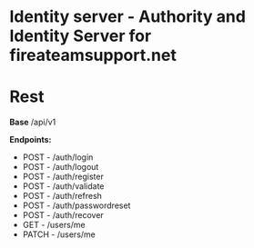 # Identity server - Authority and Identity Server for fireateamsupport.net

# Rest  
**Base** /api/v1  

**Endpoints:**
  - POST - /auth/login
  - POST - /auth/logout
  - POST - /auth/register
  - POST - /auth/validate
  - POST - /auth/refresh
  - POST - /auth/passwordreset
  - POST - /auth/recover
  - GET   - /users/me
  - PATCH - /users/me

